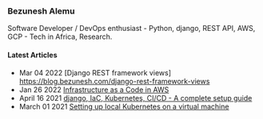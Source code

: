 ### Bezunesh Alemu

Software Developer / DevOps enthusiast - Python, django, REST API, AWS, GCP - Tech in Africa, Research. 

#### Latest Articles
- Mar 04 2022 [Django REST framework views] https://blog.bezunesh.com/django-rest-framework-views
- Jan 26 2022 [Infrastructure as a Code in AWS](https://blog.bezunesh.com/infrastructure-as-a-code-in-aws)
- April 16 2021 [django, IaC, Kubernetes, CI/CD - A complete setup guide](https://bezu.hashnode.dev/iac-kubernetes-cicd-a-complete-setup-guide)
- March 01 2021 [Setting up local Kubernetes on a virtual machine](https://bezu.hashnode.dev/setting-up-local-kubernetes-on-a-virtual-machine)
